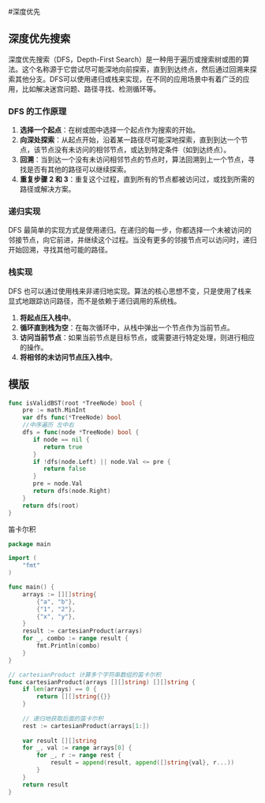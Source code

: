 #深度优先
## 深度优先搜索
  
深度优先搜索（DFS，Depth-First Search）是一种用于遍历或搜索树或图的算法。这个名称源于它尝试尽可能深地向前探索，直到到达终点，然后通过回溯来探索其他分支。DFS可以使用递归或栈来实现，在不同的应用场景中有着广泛的应用，比如解决迷宫问题、路径寻找、检测循环等。
  
### DFS 的工作原理

1. **选择一个起点**：在树或图中选择一个起点作为搜索的开始。
2. **向深处探索**：从起点开始，沿着某一路径尽可能深地探索，直到到达一个节点，该节点没有未访问的相邻节点，或达到特定条件（如到达终点）。
3. **回溯**：当到达一个没有未访问相邻节点的节点时，算法回溯到上一个节点，寻找是否有其他的路径可以继续探索。
4. **重复步骤 2 和 3**：重复这个过程，直到所有的节点都被访问过，或找到所需的路径或解决方案。

### 递归实现

DFS 最简单的实现方式是使用递归。在递归的每一步，你都选择一个未被访问的邻接节点，向它前进，并继续这个过程。当没有更多的邻接节点可以访问时，递归开始回溯，寻找其他可能的路径。

### 栈实现

DFS 也可以通过使用栈来非递归地实现。算法的核心思想不变，只是使用了栈来显式地跟踪访问路径，而不是依赖于递归调用的系统栈。

1. **将起点压入栈中**。
2. **循环直到栈为空**：在每次循环中，从栈中弹出一个节点作为当前节点。
3. **访问当前节点**：如果当前节点是目标节点，或需要进行特定处理，则进行相应的操作。
4. **将相邻的未访问节点压入栈中**。
## 模版
```go
func isValidBST(root *TreeNode) bool {  
    pre := math.MinInt  
    var dfs func(*TreeNode) bool  
    //中序遍历 左中右
    dfs = func(node *TreeNode) bool {  
       if node == nil {  
          return true  
       }  
       if !dfs(node.Left) || node.Val <= pre {  
          return false  
       }  
       pre = node.Val  
       return dfs(node.Right)  
    }  
    return dfs(root)  
}
```

笛卡尔积
```go
package main

import (
	"fmt"
)

func main() {
	arrays := [][]string{
		{"a", "b"},
		{"1", "2"},
		{"x", "y"},
	}
	result := cartesianProduct(arrays)
	for _, combo := range result {
		fmt.Println(combo)
	}
}

// cartesianProduct 计算多个字符串数组的笛卡尔积
func cartesianProduct(arrays [][]string) [][]string {
	if len(arrays) == 0 {
		return [][]string{{}}
	}
	
	// 递归地获取后面的笛卡尔积
	rest := cartesianProduct(arrays[1:])
	
	var result [][]string
	for _, val := range arrays[0] {
		for _, r := range rest {
			result = append(result, append([]string{val}, r...))
		}
	}
	return result
}
```